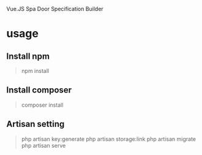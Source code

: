 Vue.JS Spa
Door Specification Builder
# usage
## Install npm
> npm install
## Install composer
> composer install
## Artisan setting
> php artisan key:generate
> php artisan storage:link
> php artisan migrate
> php artisan serve
